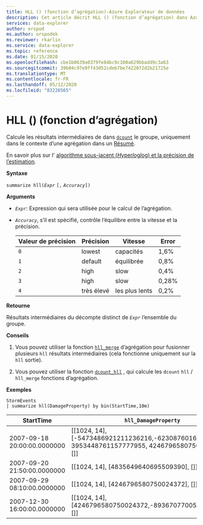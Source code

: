 ```yaml
---
title: HLL () (fonction d’agrégation)-Azure Explorateur de données
description: Cet article décrit HLL () (fonction d’agrégation) dans Azure Explorateur de données.
services: data-explorer
author: orspod
ms.author: orspodek
ms.reviewer: rkarlin
ms.service: data-explorer
ms.topic: reference
ms.date: 01/15/2020
ms.openlocfilehash: cbe1b0639a0379fe84bc9c100a629bbadd9c3a63
ms.sourcegitcommit: 39b04c97e9ff43052cdeb7be7422072d2b21725e
ms.translationtype: MT
ms.contentlocale: fr-FR
ms.lasthandoff: 05/12/2020
ms.locfileid: "83226565"
---
```

# <a name="hll-aggregation-function"></a>HLL () (fonction d’agrégation)

Calcule les résultats intermédiaires de dans [`dcount`](dcount-aggfunction.md) le groupe, uniquement dans le contexte d’une agrégation dans un [Résumé](summarizeoperator.md).

En savoir plus sur l' [algorithme sous-jacent (*H*yper*l*og*l*og) et la précision de l’estimation](dcount-aggfunction.md#estimation-accuracy).

**Syntaxe**

`summarize hll(`*`Expr`* `[,` *`Accuracy`*`])`

**Arguments**

* *`Expr`*: Expression qui sera utilisée pour le calcul de l’agrégation. 
* *`Accuracy`*, s’il est spécifié, contrôle l’équilibre entre la vitesse et la précision.

  |Valeur de précision |Précision  |Vitesse  |Error  |
  |---------|---------|---------|---------|
  |`0` | lowest | capacités | 1,6% |
  |`1` | default  | équilibrée | 0,8% |
  |`2` | high | slow | 0,4%  |
  |`3` | high | slow | 0,28% |
  |`4` | très élevé | les plus lents | 0,2% |
    
**Retourne**

Résultats intermédiaires du décompte distinct de *`Expr`* l’ensemble du groupe.
 
**Conseils**

1. Vous pouvez utiliser la fonction [`hll_merge`](hll-merge-aggfunction.md) d’agrégation pour fusionner plusieurs `hll` résultats intermédiaires (cela fonctionne uniquement sur la `hll` sortie).

1. Vous pouvez utiliser la fonction [`dcount_hll`](dcount-hllfunction.md) , qui calcule les `dcount` `hll`  /  `hll_merge` fonctions d’agrégation.

**Exemples**

<!-- csl: https://help.kusto.windows.net:443/Samples -->
```kusto
StormEvents
| summarize hll(DamageProperty) by bin(StartTime,10m)

```

|StartTime|`hll_DamageProperty`|
|---|---|
|2007-09-18 20:00:00.0000000|[[1024, 14], [-5473486921211236216,-6230876016761372746, 3953448761157777955, 4246796580750024372], []]|
|2007-09-20 21:50:00.0000000|[[1024, 14], [4835649640695509390], []]|
|2007-09-29 08:10:00.0000000|[[1024, 14], [4246796580750024372], []]|
|2007-12-30 16:00:00.0000000|[[1024, 14], [4246796580750024372,-8936707700542868125], []]|
